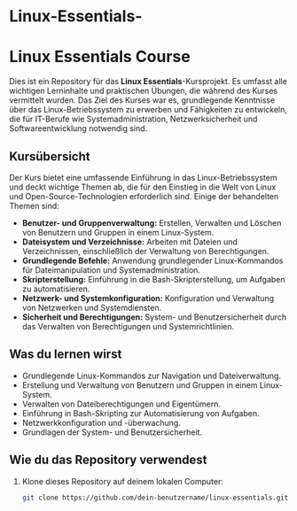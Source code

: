 # Linux-Essentials-

# Linux Essentials Course

Dies ist ein Repository für das **Linux Essentials**-Kursprojekt. Es umfasst alle wichtigen Lerninhalte und praktischen Übungen, die während des Kurses vermittelt wurden. Das Ziel des Kurses war es, grundlegende Kenntnisse über das Linux-Betriebssystem zu erwerben und Fähigkeiten zu entwickeln, die für IT-Berufe wie Systemadministration, Netzwerksicherheit und Softwareentwicklung notwendig sind.

## Kursübersicht

Der Kurs bietet eine umfassende Einführung in das Linux-Betriebssystem und deckt wichtige Themen ab, die für den Einstieg in die Welt von Linux und Open-Source-Technologien erforderlich sind. Einige der behandelten Themen sind:

- **Benutzer- und Gruppenverwaltung:** Erstellen, Verwalten und Löschen von Benutzern und Gruppen in einem Linux-System.
- **Dateisystem und Verzeichnisse:** Arbeiten mit Dateien und Verzeichnissen, einschließlich der Verwaltung von Berechtigungen.
- **Grundlegende Befehle:** Anwendung grundlegender Linux-Kommandos für Dateimanipulation und Systemadministration.
- **Skripterstellung:** Einführung in die Bash-Skripterstellung, um Aufgaben zu automatisieren.
- **Netzwerk- und Systemkonfiguration:** Konfiguration und Verwaltung von Netzwerken und Systemdiensten.
- **Sicherheit und Berechtigungen:** System- und Benutzersicherheit durch das Verwalten von Berechtigungen und Systemrichtlinien.

## Was du lernen wirst

- Grundlegende Linux-Kommandos zur Navigation und Dateiverwaltung.
- Erstellung und Verwaltung von Benutzern und Gruppen in einem Linux-System.
- Verwalten von Dateiberechtigungen und Eigentümern.
- Einführung in Bash-Skripting zur Automatisierung von Aufgaben.
- Netzwerkkonfiguration und -überwachung.
- Grundlagen der System- und Benutzersicherheit.

## Wie du das Repository verwendest

1. Klone dieses Repository auf deinem lokalen Computer:
   ```bash
   git clone https://github.com/dein-benutzername/linux-essentials.git

